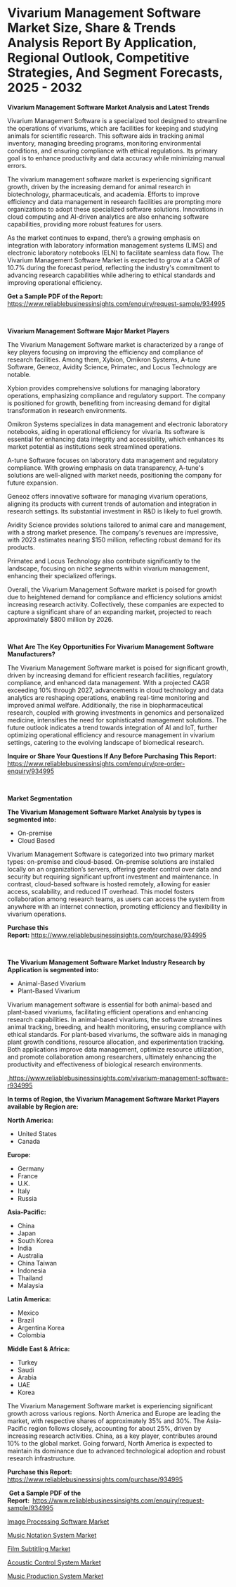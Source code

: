 <p><h1>Vivarium Management Software Market Size, Share & Trends Analysis Report By Application, Regional Outlook, Competitive Strategies, And Segment Forecasts, 2025 - 2032</h1></p><p><strong>Vivarium Management Software Market Analysis and Latest Trends</strong></p>
<p><p>Vivarium Management Software is a specialized tool designed to streamline the operations of vivariums, which are facilities for keeping and studying animals for scientific research. This software aids in tracking animal inventory, managing breeding programs, monitoring environmental conditions, and ensuring compliance with ethical regulations. Its primary goal is to enhance productivity and data accuracy while minimizing manual errors.</p><p>The vivarium management software market is experiencing significant growth, driven by the increasing demand for animal research in biotechnology, pharmaceuticals, and academia. Efforts to improve efficiency and data management in research facilities are prompting more organizations to adopt these specialized software solutions. Innovations in cloud computing and AI-driven analytics are also enhancing software capabilities, providing more robust features for users.</p><p>As the market continues to expand, there’s a growing emphasis on integration with laboratory information management systems (LIMS) and electronic laboratory notebooks (ELN) to facilitate seamless data flow. The Vivarium Management Software Market is expected to grow at a CAGR of 10.7% during the forecast period, reflecting the industry's commitment to advancing research capabilities while adhering to ethical standards and improving operational efficiency.</p></p>
<p><strong>Get a Sample PDF of the Report:&nbsp;</strong> <a href="https://www.reliablebusinessinsights.com/enquiry/request-sample/934995?utm_campaign=57&utm_medium=2&utm_source=Github&utm_content=ia&utm_term=07032025&utm_id=vivarium-management-software">https://www.reliablebusinessinsights.com/enquiry/request-sample/934995</a></p>
<p>&nbsp;</p>
<p><strong>Vivarium Management Software Major Market Players</strong></p>
<p><p>The Vivarium Management Software market is characterized by a range of key players focusing on improving the efficiency and compliance of research facilities. Among them, Xybion, Omikron Systems, A-tune Software, Geneoz, Avidity Science, Primatec, and Locus Technology are notable.</p><p>Xybion provides comprehensive solutions for managing laboratory operations, emphasizing compliance and regulatory support. The company is positioned for growth, benefiting from increasing demand for digital transformation in research environments.</p><p>Omikron Systems specializes in data management and electronic laboratory notebooks, aiding in operational efficiency for vivaria. Its software is essential for enhancing data integrity and accessibility, which enhances its market potential as institutions seek streamlined operations.</p><p>A-tune Software focuses on laboratory data management and regulatory compliance. With growing emphasis on data transparency, A-tune's solutions are well-aligned with market needs, positioning the company for future expansion.</p><p>Geneoz offers innovative software for managing vivarium operations, aligning its products with current trends of automation and integration in research settings. Its substantial investment in R&D is likely to fuel growth.</p><p>Avidity Science provides solutions tailored to animal care and management, with a strong market presence. The company's revenues are impressive, with 2023 estimates nearing $150 million, reflecting robust demand for its products.</p><p>Primatec and Locus Technology also contribute significantly to the landscape, focusing on niche segments within vivarium management, enhancing their specialized offerings.</p><p>Overall, the Vivarium Management Software market is poised for growth due to heightened demand for compliance and efficiency solutions amidst increasing research activity. Collectively, these companies are expected to capture a significant share of an expanding market, projected to reach approximately $800 million by 2026.</p></p>
<p>&nbsp;</p>
<p><strong>What Are The Key Opportunities For Vivarium Management Software Manufacturers?</strong></p>
<p><p>The Vivarium Management Software market is poised for significant growth, driven by increasing demand for efficient research facilities, regulatory compliance, and enhanced data management. With a projected CAGR exceeding 10% through 2027, advancements in cloud technology and data analytics are reshaping operations, enabling real-time monitoring and improved animal welfare. Additionally, the rise in biopharmaceutical research, coupled with growing investments in genomics and personalized medicine, intensifies the need for sophisticated management solutions. The future outlook indicates a trend towards integration of AI and IoT, further optimizing operational efficiency and resource management in vivarium settings, catering to the evolving landscape of biomedical research.</p></p>
<p><strong>Inquire or Share Your Questions If Any Before Purchasing This Report:</strong> <a href="https://www.reliablebusinessinsights.com/enquiry/pre-order-enquiry/934995?utm_campaign=57&utm_medium=2&utm_source=Github&utm_content=ia&utm_term=07032025&utm_id=vivarium-management-software">https://www.reliablebusinessinsights.com/enquiry/pre-order-enquiry/934995</a></p>
<p>&nbsp;</p>
<p><strong>Market Segmentation</strong></p>
<p><strong>The Vivarium Management Software Market Analysis by types is segmented into:</strong></p>
<p><ul><li>On-premise</li><li>Cloud Based</li></ul></p>
<p><p>Vivarium Management Software is categorized into two primary market types: on-premise and cloud-based. On-premise solutions are installed locally on an organization’s servers, offering greater control over data and security but requiring significant upfront investment and maintenance. In contrast, cloud-based software is hosted remotely, allowing for easier access, scalability, and reduced IT overhead. This model fosters collaboration among research teams, as users can access the system from anywhere with an internet connection, promoting efficiency and flexibility in vivarium operations.</p></p>
<p><strong>Purchase this Report:&nbsp;</strong><a href="https://www.reliablebusinessinsights.com/purchase/934995?utm_campaign=57&utm_medium=2&utm_source=Github&utm_content=ia&utm_term=07032025&utm_id=vivarium-management-software">https://www.reliablebusinessinsights.com/purchase/934995</a></p>
<p>&nbsp;</p>
<p><strong>The Vivarium Management Software Market Industry Research by Application is segmented into:</strong></p>
<p><ul><li>Animal-Based Vivarium</li><li>Plant-Based Vivarium</li></ul></p>
<p><p>Vivarium management software is essential for both animal-based and plant-based vivariums, facilitating efficient operations and enhancing research capabilities. In animal-based vivariums, the software streamlines animal tracking, breeding, and health monitoring, ensuring compliance with ethical standards. For plant-based vivariums, the software aids in managing plant growth conditions, resource allocation, and experimentation tracking. Both applications improve data management, optimize resource utilization, and promote collaboration among researchers, ultimately enhancing the productivity and effectiveness of biological research environments.</p></p>
<p><a href="https://www.reliablebusinessinsights.com/vivarium-management-software-r934995?utm_campaign=57&utm_medium=2&utm_source=Github&utm_content=ia&utm_term=07032025&utm_id=vivarium-management-software">&nbsp;https://www.reliablebusinessinsights.com/vivarium-management-software-r934995</a></p>
<p><strong>In terms of Region, the Vivarium Management Software Market Players available by Region are:</strong></p>
<p>
    <p> <strong> North America: </strong>
        <ul>
            <li>United States</li>
            <li>Canada</li>
        </ul>
        </p> 
    <p> <strong> Europe: </strong>
        <ul>
            <li>Germany</li>
            <li>France</li>
            <li>U.K.</li>
            <li>Italy</li>
            <li>Russia</li>
        </ul>
        </p> 
    <p> <strong> Asia-Pacific: </strong>
        <ul>
            <li>China</li>
            <li>Japan</li>
            <li>South Korea</li>
            <li>India</li>
            <li>Australia</li>
            <li>China Taiwan</li>
            <li>Indonesia</li>
            <li>Thailand</li>
            <li>Malaysia</li>
        </ul>
        </p> 
    <p> <strong> Latin America: </strong>
        <ul>
            <li>Mexico</li>
            <li>Brazil</li>
            <li>Argentina Korea</li>
            <li>Colombia</li>
        </ul>
        </p> 
    <p> <strong> Middle East & Africa: </strong>
        <ul>
            <li>Turkey</li>
            <li>Saudi</li>
            <li>Arabia</li>
            <li>UAE</li>
            <li>Korea</li>
        </ul>
    </p>
    </p>
<p><p>The Vivarium Management Software market is experiencing significant growth across various regions. North America and Europe are leading the market, with respective shares of approximately 35% and 30%. The Asia-Pacific region follows closely, accounting for about 25%, driven by increasing research activities. China, as a key player, contributes around 10% to the global market. Going forward, North America is expected to maintain its dominance due to advanced technological adoption and robust research infrastructure.</p></p>
<p><strong>Purchase this Report: </strong><a href="https://www.reliablebusinessinsights.com/purchase/934995?utm_campaign=57&utm_medium=2&utm_source=Github&utm_content=ia&utm_term=07032025&utm_id=vivarium-management-software">https://www.reliablebusinessinsights.com/purchase/934995</a></p>
<p>&nbsp;<strong>Get a Sample PDF of the Report:&nbsp;&nbsp;</strong><a href="https://www.reliablebusinessinsights.com/enquiry/request-sample/934995?utm_campaign=57&utm_medium=2&utm_source=Github&utm_content=ia&utm_term=07032025&utm_id=vivarium-management-software">https://www.reliablebusinessinsights.com/enquiry/request-sample/934995</a></p>
<p><strong></strong></p>
<p><p><a href="https://github.com/houltngake/Market-Research-Report-List-1/blob/main/image-processing-software-market.md?utm_campaign=57&utm_medium=2&utm_source=Github&utm_content=ia&utm_term=07032025&utm_id=vivarium-management-software">Image Processing Software Market</a></p><p><a href="https://github.com/lenjakam/Market-Research-Report-List-1/blob/main/music-notation-system-market.md?utm_campaign=57&utm_medium=2&utm_source=Github&utm_content=ia&utm_term=07032025&utm_id=vivarium-management-software">Music Notation System Market</a></p><p><a href="https://github.com/direepittr/Market-Research-Report-List-1/blob/main/film-subtitling-market.md?utm_campaign=57&utm_medium=2&utm_source=Github&utm_content=ia&utm_term=07032025&utm_id=vivarium-management-software">Film Subtitling Market</a></p><p><a href="https://github.com/quiraytaibat/Market-Research-Report-List-1/blob/main/acoustic-control-system-market.md?utm_campaign=57&utm_medium=2&utm_source=Github&utm_content=ia&utm_term=07032025&utm_id=vivarium-management-software">Acoustic Control System Market</a></p><p><a href="https://github.com/denuetkachci/Market-Research-Report-List-1/blob/main/music-production-system-market.md?utm_campaign=57&utm_medium=2&utm_source=Github&utm_content=ia&utm_term=07032025&utm_id=vivarium-management-software">Music Production System Market</a></p></p>